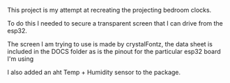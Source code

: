 This project is my attempt at recreating the projecting bedroom clocks.

To do this I needed to secure a transparent screen that I can drive from the
esp32.

The screen I am trying to use is made by crystalFontz, the data sheet is
included in the DOCS folder as is the pinout for the particular esp32 board I'm
using 

I also added an aht Temp + Humidity sensor to the package.
